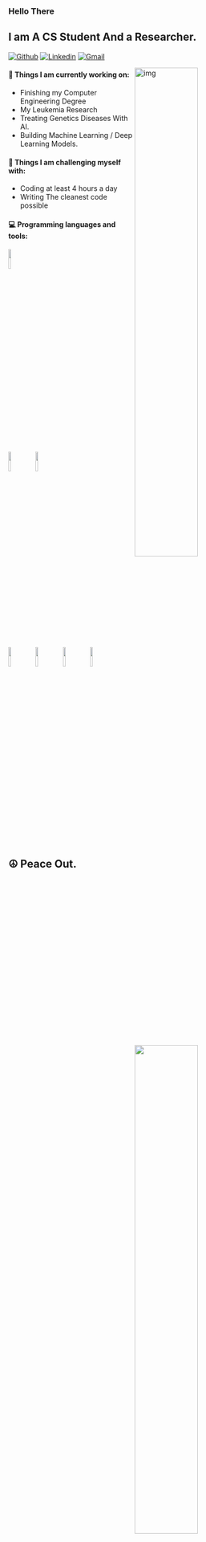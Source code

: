### Hello There 
## I am A CS Student And a Researcher.

[![Github](https://img.shields.io/badge/-Github-000?style=flat&logo=Github&logoColor=white)](https://github.com/MoncefKa)
[![Linkedin](https://img.shields.io/badge/-LinkedIn-blue?style=flat&logo=Linkedin&logoColor=white)](https://www.linkedin.com/in/moncef-karmaoui/)
[![Gmail](https://img.shields.io/badge/-Gmail-c14438?style=flat&logo=Gmail&logoColor=white)](mailto:kanjeki3@gmail.com)




<img align="right" alt="img" src="https://cdnb.artstation.com/p/assets/images/images/042/067/037/original/olena-shmahalo-brain-1k.gif?1633480677" width="50%" height="auto" />


#### 🌱 Things I am currently working on: 
- Finishing my Computer Engineering Degree 
- My Leukemia Research
- Treating Genetics Diseases With AI.
- Building Machine Learning / Deep Learning Models.

#### :muscle: Things I am challenging myself with:
- Coding at least 4 hours a day
- Writing The cleanest code possible

#### :computer: Programming languages and tools: 
<p>
	<img width="50%" align="right" src="https://github-readme-stats.vercel.app/api?username=MoncefKa&show_icons=true&hide_border=true" />
<code><img width="10%" src="https://www.vectorlogo.zone/logos/python/python-ar21.svg"></code>
<br />

<code><img width="10%" src="https://www.vectorlogo.zone/logos/mysql/mysql-ar21.svg"></code>
<code><img width="10%" src="https://www.vectorlogo.zone/logos/mongodb/mongodb-ar21.svg"></code>
<br />
<code><img width="10%" src="https://upload.wikimedia.org/wikipedia/commons/thumb/2/22/Pandas_mark.svg/1200px-Pandas_mark.svg.png"></code>
<code><img width="10%" src="https://upload.wikimedia.org/wikipedia/commons/thumb/0/05/Scikit_learn_logo_small.svg/1200px-Scikit_learn_logo_small.svg.png"></code>
<code><img width="10%" src="https://miro.medium.com/max/400/1*A1sjBfEsqVhllKqtvPB1_Q.png"></code>
<code><img width="10%" src="https://www.vectorlogo.zone/logos/git-scm/git-scm-ar21.svg"></code>
</p>

## ☮️ Peace Out.

